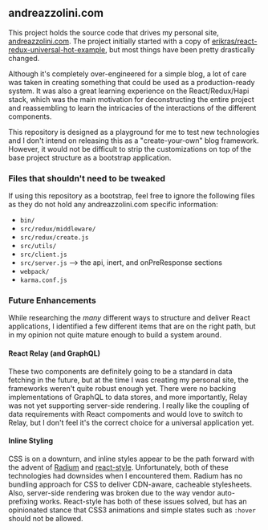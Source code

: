 ## andreazzolini.com

This project holds the source code that drives my personal site, [andreazzolini.com](https://www.andreazzolini.com). The project initially started with a copy of [erikras/react-redux-universal-hot-example](https://github.com/erikras/react-redux-universal-hot-example), but most things have been pretty drastically changed.

Although it's completely over-engineered for a simple blog, a lot of care was taken in creating something that could be used as a production-ready system. It was also a great learning experience on the React/Redux/Hapi stack, which was the main motivation for deconstructing the entire project and reassembling to learn the intricacies of the interactions of the different components.

This repository is designed as a playground for me to test new technologies and I don't intend on releasing this as a "create-your-own" blog framework. However, it would not be difficult to strip the customizations on top of the base project structure as a bootstrap application.

### Files that shouldn't need to be tweaked

If using this repository as a bootstrap, feel free to ignore the following files as they do not hold any andreazzolini.com specific information:

- `bin/`
- `src/redux/middleware/`
- `src/redux/create.js`
- `src/utils/`
- `src/client.js`
- `src/server.js` --> the api, inert, and onPreResponse sections
- `webpack/`
- `karma.conf.js`

### Future Enhancements

While researching the *many* different ways to structure and deliver React applications, I identified a few different items that are on the right path, but in my opinion not quite mature enough to build a system around.

#### React Relay (and GraphQL)

These two components are definitely going to be a standard in data fetching in the future, but at the time I was creating my personal site, the frameworks weren't quite robust enough yet. There were no backing implementations of GraphQL to data stores, and more importantly, Relay was not yet supporting server-side rendering. I really like the coupling of data requirements with React compoments and would love to switch to Relay, but I don't feel it's the correct choice for a universal application yet.

#### Inline Styling

CSS is on a downturn, and inline styles appear to be the path forward with the advent of [Radium](https://github.com/FormidableLabs/radium) and [react-style](https://github.com/js-next/react-style). Unfortunately, both of these technologies had downsides when I encountered them. Radium has no bundling approach for CSS to deliver CDN-aware, cacheable stylesheets. Also, server-side rendering was broken due to the way vendor auto-prefixing works. React-style has both of these issues solved, but has an opinionated stance that CSS3 animations and simple states such as `:hover` should not be allowed.

